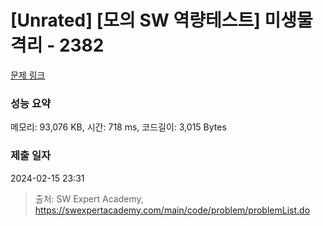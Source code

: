# [Unrated] [모의 SW 역량테스트] 미생물 격리 - 2382 

[문제 링크](https://swexpertacademy.com/main/code/problem/problemDetail.do?contestProbId=AV597vbqAH0DFAVl) 

### 성능 요약

메모리: 93,076 KB, 시간: 718 ms, 코드길이: 3,015 Bytes

### 제출 일자

2024-02-15 23:31



> 출처: SW Expert Academy, https://swexpertacademy.com/main/code/problem/problemList.do